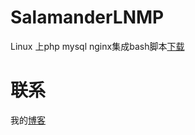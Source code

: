# SalamanderLNMP
Linux 上php mysql nginx集成bash脚本[下载](http://ongd1spyv.bkt.clouddn.com/LNMP.zip)



# 联系
我的[博客](http://51nazi.com/ "nazi")
